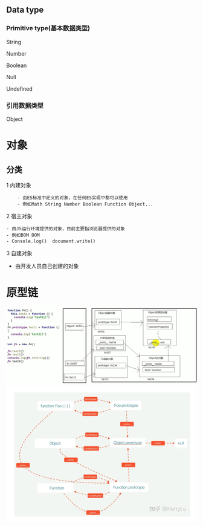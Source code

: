 ## Data type

### Primitive type(基本数据类型)

String

Number

Boolean

Null

Undefined

### 引用数据类型

Object



# 对象

## 分类

1 内建对象

		- 由ES标准中定义的对象，在任何ES实现中都可以使用
		- 例如Math String Number Boolean Function Object...

2 宿主对象

	- 由JS运行环境提供的对象，目前主要指浏览器提供的对象
	- 例如BOM DOM
	- Console.log()  document.write()

3 自建对象

 - 由开发人员自己创建的对象

# 原型链

![prototypeChain](prototypeChain.png)
![prototypeChain](prototypeChain2.png)